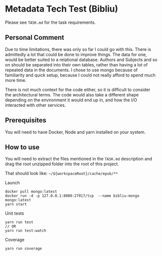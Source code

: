 # Metadata Tech Test (Bibliu)

Please see `TASK.md` for the task requirements.

## Personal Comment

Due to time limitations, there was only so far I could go with this. There is
admittedly a lot that could be done to improve things. The data for one, would be
better suited to a relational database. Authors and Subjects and so on should be separated
into their own tables, rather than having a lot of repeated data in the documents. I chose to use mongo because of familiarity and quick setup, because I could not really afford to spend much more time.

There is not much context for the code either, so it is difficult to consider
the architectural terms. The code would also take a different shape depending on the
environment it would end up in, and how the I/O interacted with other services.

## Prerequisites

You will need to have Docker, Node and yarn installed on your system.

## How to use

You will need to extract the files mentioned in the `TASK.md` description and drag the root unzipped folder into the root of this project.

That should look like: `~/${workspaceRoot}/cache/epub/**`

Launch
```
docker pull mongo:latest
docker run -d -p 127.0.0.1:8080:27017/tcp  --name bibliu-mongo mongo:latest
yarn start
```

Unit tests
```
yarn run test
// OR
yarn run test:watch
```

Coverage
```
yarn run coverage
```
